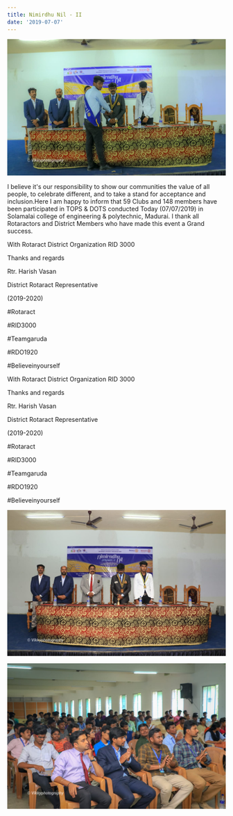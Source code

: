 ```yaml
---
title: Nimirdhu Nil - II
date: '2019-07-07'
---
```

![](/assets/images/announcement_posts/48ef5e04-89cb-4ad5-91f6-6b63a52624de.jpg)

I believe it's our responsibility to show our communities the value of all people, to celebrate different, and to take a stand for acceptance and inclusion.Here I am happy to inform that 59 Clubs and 148 members have been participated in TOPS & DOTS conducted Today (07/07/2019) in Solamalai college of engineering & polytechnic, Madurai. I thank all Rotaractors and District Members who have made this event a Grand success. 

With Rotaract District Organization RID 3000

Thanks and regards

Rtr. Harish Vasan

District Rotaract Representative

(2019-2020)

\#Rotaract 

\#RID3000

\#Teamgaruda

\#RDO1920

\#Believeinyourself

With Rotaract District Organization RID 3000

Thanks and regards

Rtr. Harish Vasan

District Rotaract Representative

(2019-2020)

\#Rotaract 

\#RID3000

\#Teamgaruda

\#RDO1920

\#Believeinyourself

![](/assets/images/announcement_posts/aee6c22c-a205-49b5-9770-b4c521db3f87.jpg)

![](/assets/images/announcement_posts/78b1f316-b02a-4134-959a-f7a1212f87d6.jpg)

